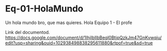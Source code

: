 # Eq-01-HolaMundo
Un hola mundo bro, que mas quieres.
Hola Equipo 1 - El profe

Link del documentod.
https://docs.google.com/document/d/1IhjIbIlbBeql0BtjpQzkJm47GnKvwqiu/edit?usp=sharing&ouid=102938498838295611880&rtpof=true&sd=true
